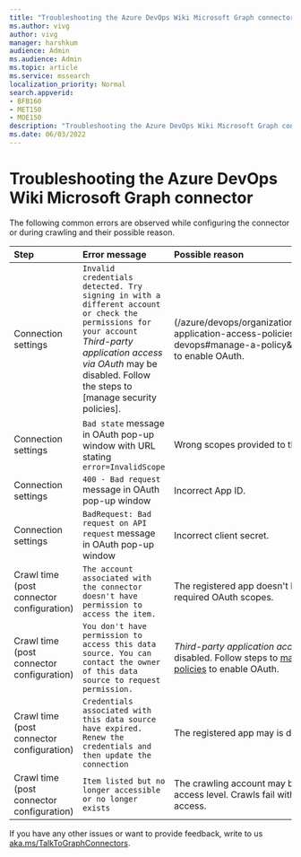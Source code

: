 ```yaml
---
title: "Troubleshooting the Azure DevOps Wiki Microsoft Graph connector for Microsoft Search and Microsoft 365 Copilot"
ms.author: vivg
author: vivg
manager: harshkum
audience: Admin
ms.audience: Admin
ms.topic: article
ms.service: mssearch
localization_priority: Normal
search.appverid:
- BFB160
- MET150
- MOE150
description: "Troubleshooting the Azure DevOps Wiki Microsoft Graph connector for Microsoft Search and Microsoft 365 Copilot"
ms.date: 06/03/2022
---
```


# Troubleshooting the Azure DevOps Wiki Microsoft Graph connector

The following common errors are observed while configuring the connector or during crawling and their possible reason.

| Step | Error message | Possible reason|
|:------------ |:------------ |:------------ |
| Connection settings | `Invalid credentials detected. Try signing in with a different account or check the permissions for your account`  *Third-party application access via OAuth* may be disabled. Follow the steps to [manage security policies].|(/azure/devops/organizations/accounts/change-application-access-policies?view=azure-devops#manage-a-policy&preserve-view=true) to enable OAuth. |
| Connection settings | `Bad state` message in OAuth pop-up window with URL stating `error=InvalidScope` | Wrong scopes provided to the registered app. |
| Connection settings | `400 - Bad request` message in OAuth pop-up window | Incorrect App ID.|
| Connection settings | `BadRequest: Bad request on API request` message in OAuth pop-up window | Incorrect client secret.|
| Crawl time (post connector configuration) | `The account associated with the connector doesn't have permission to access the item.` | The registered app doesn't have any of the required OAuth scopes. |
| Crawl time (post connector configuration) | `You don't have permission to access this data source. You can contact the owner of this data source to request permission.` | *Third-party application access via OAuth* is disabled. Follow steps to [manage security policies](/azure/devops/organizations/accounts/change-application-access-policies?view=azure-devops#manage-a-policy&preserve-view=true) to enable OAuth. |
| Crawl time (post connector configuration) | `Credentials associated with this data source have expired. Renew the credentials and then update the connection` | The registered app may is deleted or expired. |
| Crawl time (post connector configuration) | `Item listed but no longer accessible or no longer exists` | The crawling account may be missing 'Basic' access level. Crawls fail with 'Stakeholder' access. |

If you have any other issues or want to provide feedback, write to us [aka.ms/TalkToGraphConnectors](https://aka.ms/TalkToGraphConnectors).

